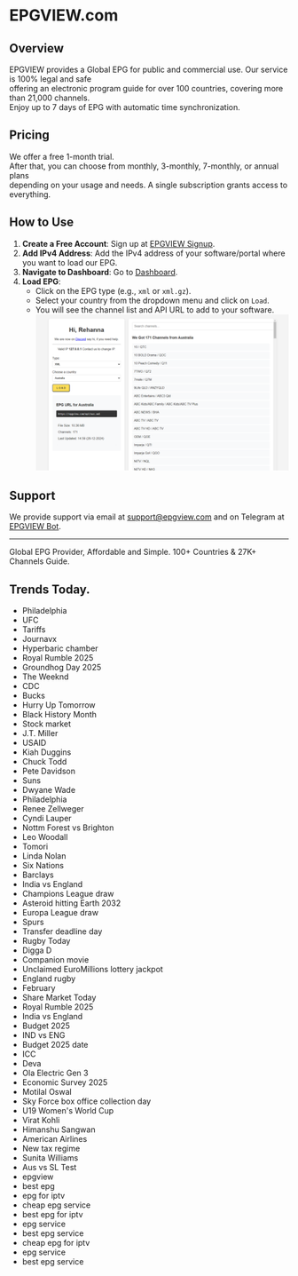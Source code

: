 # EPGVIEW.com



## Overview
EPGVIEW provides a Global EPG for public and commercial use. Our service is 100% legal and safe\
offering an electronic program guide for over 100 countries, covering more than 21,000 channels.\
Enjoy up to 7 days of EPG with automatic time synchronization.

## Pricing
We offer a free 1-month trial. \
After that, you can choose from monthly, 3-monthly, 7-monthly, or annual plans \
depending on your usage and needs. A single subscription grants access to everything.

## How to Use
1. **Create a Free Account**: Sign up at [EPGVIEW Signup](https://epgview.com/signup.php).
2. **Add IPv4 Address**: Add the IPv4 address of your software/portal where you want to load our EPG.
3. **Navigate to Dashboard**: Go to [Dashboard](https://epgview.com/dashboard.php).
4. **Load EPG**:
   - Click on the EPG type (e.g., `xml` or `xml.gz`).
   - Select your country from the dropdown menu and click on `Load`.
   - You will see the channel list and API URL to add to your software.
![EPGVIEW](img/dashboard.png)
## Support
We provide support via email at [support@epgview.com](mailto:support@epgview.com) and on Telegram at [EPGVIEW Bot](https://t.me/epgview_bot).

---

Global EPG Provider, Affordable and Simple. 100+ Countries & 27K+ Channels Guide.

## Trends Today.

- Philadelphia
- UFC
- Tariffs
- Journavx
- Hyperbaric chamber
- Royal Rumble 2025
- Groundhog Day 2025
- The Weeknd
- CDC
- Bucks
- Hurry Up Tomorrow
- Black History Month
- Stock market
- J.T. Miller
- USAID
- Kiah Duggins
- Chuck Todd
- Pete Davidson
- Suns
- Dwyane Wade
- Philadelphia
- Renee Zellweger
- Cyndi Lauper
- Nottm Forest vs Brighton
- Leo Woodall
- Tomori
- Linda Nolan
- Six Nations
- Barclays
- India vs England
- Champions League draw
- Asteroid hitting Earth 2032
- Europa League draw
- Spurs
- Transfer deadline day
- Rugby Today
- Digga D
- Companion movie
- Unclaimed EuroMillions lottery jackpot
- England rugby
- February
- Share Market Today
- Royal Rumble 2025
- India vs England
- Budget 2025
- IND vs ENG
- Budget 2025 date
- ICC
- Deva
- Ola Electric Gen 3
- Economic Survey 2025
- Motilal Oswal
- Sky Force box office collection day
- U19 Women's World Cup
- Virat Kohli
- Himanshu Sangwan
- American Airlines
- New tax regime
- Sunita Williams
- Aus vs SL Test
- epgview
- best epg
- epg for iptv
- cheap epg service
- best epg for iptv
- epg service
- best epg service
- cheap epg for iptv
- epg service
- best epg service
